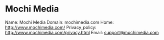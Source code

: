 
# Mochi Media

Name: Mochi Media
Domain: mochimedia.com
Home: http://www.mochimedia.com/
Privacy_policy: http://www.mochimedia.com/privacy.html
Email: support@mochimedia.com
